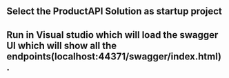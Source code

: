 ## Select the ProductAPI Solution as startup project
## Run in Visual studio which will load the swagger UI which will show all the endpoints(localhost:44371/swagger/index.html).
